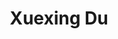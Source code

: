 ---
layout: page
title: Xuexing Du
description: 
img: assets/img/xuexing_du.png
redirect:
year: 2018
category: PhD Students
email:
github_username:
---